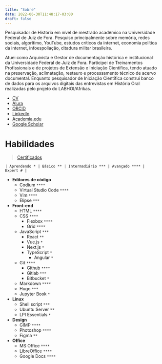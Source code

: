 ```yaml
---
title: "Sobre"
date: 2022-06-30T11:48:17-03:00
draft: false
---
```


Pesquisador de História em nível de mestrado acadêmico na Universidade Federal de Juiz de Fora. Pesquiso principalmente sobre memória, redes sociais, algorítimo, YouTube, estudos críticos da internet, economia política da internet, infoespoliação, ditadura militar brasileira.

Atuei como Arquivista e Gestor de documentação histórica e institucional da Universidade Federal de Juiz de Fora. Participei de Treinamentos Profissionais e de projetos de Extensão e Iniciação Científica, tendo atuado na preservação, aclimatação, restauro e processamento técnico de acervo documental. Enquanto pesquisador de Iniciação Científica construí banco de dados para os arquivos digitais das entrevistas em História Oral realizadas pelo projeto do LABHOI/Afrikas. 

- [CV](http://lattes.cnpq.br/9924558848538635)
- [Alura](https://cursos.alura.com.br/user/geraldohomero)
- [ORCID](https://orcid.org/0000-0001-6686-7182)
- [LinkedIn](https://linkedin.com/in/geraldohomero)
- [Academia.edu](https://ufjf.academia.edu/geraldo)
- [Google Scholar](https://scholar.google.com/citations?hl=pt-BR&user=QcUrmPYAAAAJ)

# Habilidades 
> [Certificados](https://cursos.alura.com.br/user/geraldohomero/fullCertificate/13c42315e61114a41ec62b452ebf9869)

`| Aprendendo * | Básico ** | Intermadiário *** | Avançado **** | Expert # |`

- **Editores de código**
    - Codium `****`
    - Virtual Studio Code `****`
    - Vim `****`
    - Elipse `***`
- **Front-end**
    - HTML `****`
    - CSS `****`
        - Flexbox `****`
        - Grid `****`
    - JavaScript `***`
        - React `**`
        - Vue.js `*`
        - Next.js `*`
        - TypeScript `*`
            - Angular `*`
    - Git `****`
        - Github `****`
        - Gitlab `***`
        - Bitbucket `*`
    - Markdown `****`    
    - Hugo `***`
    - Jupyter Book `*`
- **Linux**
    - Shell script `***`
    - Ubuntu Server `**`
    - LPI Essentials `*`
- **Design**
    - GIMP `****`
    - Photoshop `****`
    - Figma `**`
- **Office**
    - MS Office `****`
    - LibreOffice `****`
    - Google Docs `****`

